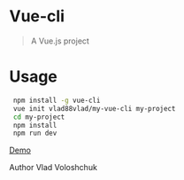 # Vue-cli

> A Vue.js project

# Usage

``` bash
 npm install -g vue-cli
 vue init vlad88vlad/my-vue-cli my-project
 cd my-project
 npm install
 npm run dev
```

[Demo](https://vlad88vlad.github.io/my-vue-cli/#/)

Author Vlad Voloshchuk
